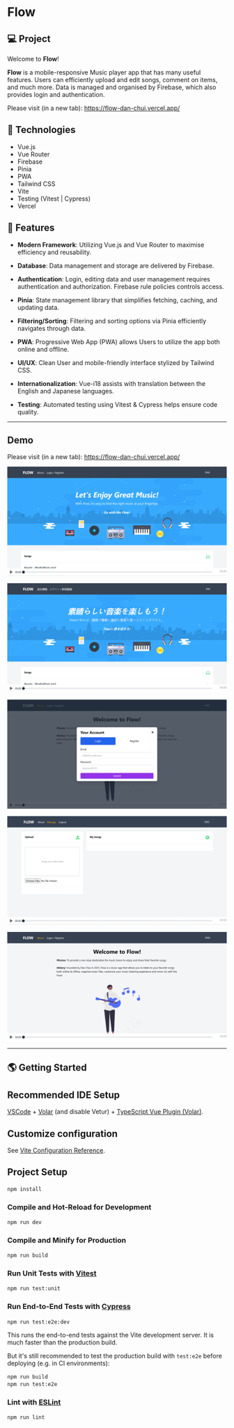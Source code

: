 # Flow

## 💻 Project
Welcome to **Flow**!

**Flow** is a mobile-responsive Music player app that has many useful features. Users can efficiently upload and edit songs, comment on items, and much more. Data is managed and organised by Firebase, which also provides login and authentication.

Please visit (in a new tab): https://flow-dan-chui.vercel.app/

## 🚀 Technologies

- Vue.js
- Vue Router
- Firebase
- Pinia
- PWA
- Tailwind CSS
- Vite
- Testing (Vitest | Cypress)
- Vercel

## 💫 Features

- **Modern Framework**: Utilizing Vue.js and Vue Router to maximise efficiency and reusability.

- **Database**: Data management and storage are delivered by Firebase.

- **Authentication**: Login, editing data and user management requires authentication and authorization. Firebase rule policies controls access.

- **Pinia**: State management library that simplifies fetching, caching, and updating data.

- **Filtering/Sorting**: Filtering and sorting options via Pinia efficiently navigates through data.

- **PWA**: Progressive Web App (PWA) allows Users to utilize the app both online and offline.

- **UI/UX**: Clean User and mobile-friendly interface stylized by Tailwind CSS.

- **Internationalization**: Vue-i18 assists with translation between the English and Japanese languages.

- **Testing**: Automated testing using Vitest & Cypress helps ensure code quality.

---

## Demo

Please visit (in a new tab): https://flow-dan-chui.vercel.app/

![](/public/assets/img/screenshot1.webp)

![](/public/assets/img/screenshot2.webp)

![](/public/assets/img/screenshot3.webp)

![](/public/assets/img/screenshot4.webp)

![](/public/assets/img/screenshot5.webp)

---

## 🌎 Getting Started

## Recommended IDE Setup

[VSCode](https://code.visualstudio.com/) + [Volar](https://marketplace.visualstudio.com/items?itemName=Vue.volar) (and disable Vetur) + [TypeScript Vue Plugin (Volar)](https://marketplace.visualstudio.com/items?itemName=Vue.vscode-typescript-vue-plugin).

## Customize configuration

See [Vite Configuration Reference](https://vitejs.dev/config/).

## Project Setup

```sh
npm install
```

### Compile and Hot-Reload for Development

```sh
npm run dev
```

### Compile and Minify for Production

```sh
npm run build
```

### Run Unit Tests with [Vitest](https://vitest.dev/)

```sh
npm run test:unit
```

### Run End-to-End Tests with [Cypress](https://www.cypress.io/)

```sh
npm run test:e2e:dev
```

This runs the end-to-end tests against the Vite development server.
It is much faster than the production build.

But it's still recommended to test the production build with `test:e2e` before deploying (e.g. in CI environments):

```sh
npm run build
npm run test:e2e
```

### Lint with [ESLint](https://eslint.org/)

```sh
npm run lint
```
